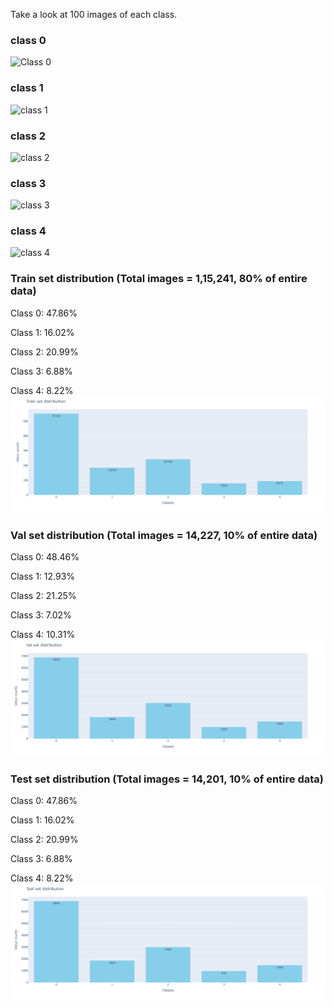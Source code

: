 Take a look at 100 images of each class.
### class 0
![Class 0](../../README_assets/class_0.png)

### class 1
![class 1](../../README_assets/class_1.png)

### class 2
![class 2](../../README_assets/class_2.png)

### class 3
![class 3](../../README_assets/class_3.png)

### class 4
![class 4](../../README_assets/class_4.png)

### Train set distribution  (Total images = 1,15,241, 80% of entire data)
Class 0: 47.86% 

Class 1: 16.02% 

Class 2: 20.99% 

Class 3: 6.88% 

Class 4: 8.22% 
![Distribution](../assets/train_set_distribution.png)
### Val set distribution (Total images = 14,227, 10% of entire data)
Class 0: 48.46% 

Class 1: 12.93% 

Class 2: 21.25% 

Class 3: 7.02% 

Class 4: 10.31% 
![Distribution](../assets/val_set_distribution.png)
### Test set distribution (Total images = 14,201, 10% of entire data)
Class 0: 47.86% 

Class 1: 16.02% 

Class 2: 20.99% 

Class 3: 6.88% 

Class 4: 8.22% 
![Distribution](../assets/test_set_distribution.png)
